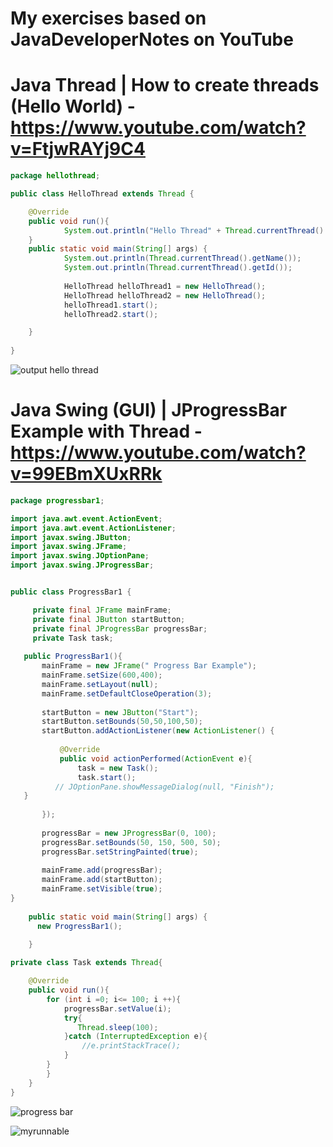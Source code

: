 # My exercises based on JavaDeveloperNotes on YouTube

# Java Thread | How to create threads (Hello World) - https://www.youtube.com/watch?v=FtjwRAYj9C4 

```java
package hellothread;

public class HelloThread extends Thread {

    @Override
    public void run(){
            System.out.println("Hello Thread" + Thread.currentThread().getName());
    }
    public static void main(String[] args) {
            System.out.println(Thread.currentThread().getName());
            System.out.println(Thread.currentThread().getId());
        
            HelloThread helloThread1 = new HelloThread();
            HelloThread helloThread2 = new HelloThread();
            helloThread1.start();
            helloThread2.start();

    }
    
}
```
![output hello thread](https://user-images.githubusercontent.com/55240830/81713118-0f47c600-94a8-11ea-9df0-7e666e881d85.png)

# Java Swing (GUI) | JProgressBar Example with Thread - https://www.youtube.com/watch?v=99EBmXUxRRk
```java
package progressbar1;

import java.awt.event.ActionEvent;
import java.awt.event.ActionListener;
import javax.swing.JButton;
import javax.swing.JFrame;
import javax.swing.JOptionPane;
import javax.swing.JProgressBar;


public class ProgressBar1 {

     private final JFrame mainFrame;
     private final JButton startButton;
     private final JProgressBar progressBar;
     private Task task;
     
   public ProgressBar1(){
       mainFrame = new JFrame(" Progress Bar Example");
       mainFrame.setSize(600,400);
       mainFrame.setLayout(null);
       mainFrame.setDefaultCloseOperation(3);
       
       startButton = new JButton("Start");
       startButton.setBounds(50,50,100,50);
       startButton.addActionListener(new ActionListener() {
           
           @Override
           public void actionPerformed(ActionEvent e){
               task = new Task();
               task.start();
          // JOptionPane.showMessageDialog(null, "Finish");
   }
 
       });    
       
       progressBar = new JProgressBar(0, 100);
       progressBar.setBounds(50, 150, 500, 50);
       progressBar.setStringPainted(true);
       
       mainFrame.add(progressBar);
       mainFrame.add(startButton);
       mainFrame.setVisible(true);
}
    
    public static void main(String[] args) {
      new ProgressBar1();
         
    }

private class Task extends Thread{

    @Override
    public void run(){
        for (int i =0; i<= 100; i ++){
            progressBar.setValue(i);
            try{
               Thread.sleep(100);
            }catch (InterruptedException e){
                //e.printStackTrace();
            }
        }
        }
    }
}
```
![progress bar](https://user-images.githubusercontent.com/55240830/81713724-d0fed680-94a8-11ea-8a91-5b1f3e69f3e7.png)


![myrunnable](https://user-images.githubusercontent.com/55240830/81716042-7f0b8000-94ab-11ea-849c-1ddd1d82baf4.png)

